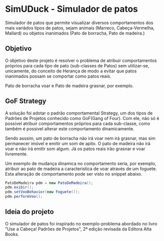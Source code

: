 # SimUDuck - Simulador de patos

Simulador de patos que permite visualizar diversos comportamentos dos mais variádos tipos de patos, sejam animais (Marreco, Cabeça-Vermelha, Mallard) ou objetos inanimados (Pato de borracha, Pato de madeira.)

## Objetivo

O objetivo deste projeto é resolver o problema de atribuir comportamentos próprios para cada tipo de pato (sub-classes de Patos) sem utilizar-se, unicamente, do conceito de Herança de modo a evitar que patos inanimados possam se comportar como patos reais.

Pato de borracha voar e Pato de madeira grasnar, por exemplo.

## GoF Strategy

A solução foi adotar o padrão comportamental Strategy, um dos tipos de Padrões de Projetos conhecido como GoF(Gang of Four). Com ele, não só é possível atribuir comportamentos próprios para cada sub-classe, como também é possivel alterar este comportamento dinamicamente.

Sendo asssim, um pato de borracha não irá voar nem irá grasnar, mas sim permanecer imóvel e emitir um som de apito. O pato de madeira não irá voar e não irá emitir som algum. Já os patos reais irão grasnar e voar livremente.

Um exemplo de mudança dinamica no comportamento seria, por exemplo, atribuir ao pato de madeira a caracteristica de voar através de um foguete. Esta alteração de comportamento pode ser visto no snippet abaixo.

```java
PatoDeMadeira pdm = new PatoDeMadeira();
pdm.exibir();
pdm.setVooBehavior(new Foguete());
pdm.performVoo();
```

## Ideia do projeto

O simulador de patos foi inspirado no exemplo-problema abordado no livro "Use a Cabeça! Padrões de Projetos", 2ª edição revisada da Editora Alta Books.
